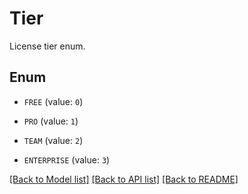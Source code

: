 # Tier

License tier enum.

## Enum

* `FREE` (value: `0`)

* `PRO` (value: `1`)

* `TEAM` (value: `2`)

* `ENTERPRISE` (value: `3`)

[[Back to Model list]](../README.md#documentation-for-models) [[Back to API list]](../README.md#documentation-for-api-endpoints) [[Back to README]](../README.md)


